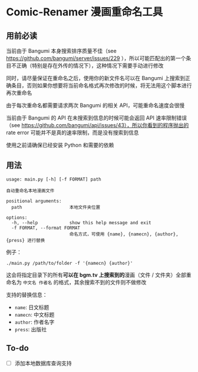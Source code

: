 # Comic-Renamer 漫画重命名工具

## 用前必读

当前由于 Bangumi 本身搜索排序质量不佳（see https://github.com/bangumi/server/issues/229 ），所以可能匹配出的第一个条目不正确（特别是存在外传的情况下），这种情况下需要手动进行修改

同时，请尽量保证在重命名之后，使用你的新文件名可以在 Bangumi 上搜索到正确条目，否则如果你想要将当前命名格式再次修改的时候，将无法用这个脚本进行再次重命名

由于每次重命名都需要请求两次 Bangumi 的相关 API，可能重命名速度会很慢

当前由于 Bangumi 的 API 在未搜索到信息的时候可能会返回 API 速率限制错误（see https://github.com/bangumi/api/issues/43），所以你看到的程序抛出的 rate error 可能并不是真的速率限制，而是没有搜索到信息

使用之前请确保已经安装 Python 和需要的依赖

## 用法

```
usage: main.py [-h] [-f FORMAT] path

自动重命名本地漫画文件

positional arguments:
  path                  本地文件夹位置

options:
  -h, --help            show this help message and exit
  -f FORMAT, --format FORMAT
                        命名方式，可使用 {name}, {namecn}, {author}, {press} 进行替换
```

例子：

```
./main.py /path/to/folder -f '{namecn} {author}'
```

这会将指定目录下的所有**可以在 bgm.tv 上搜索到的**漫画（文件 / 文件夹）全部重命名为 `中文名 作者名` 的格式，其余搜索不到的文件则不做修改

支持的替换信息：
- `name`: 日文标题
- `namecn`: 中文标题
- `author`: 作者名字
- `press`: 出版社

## To-do

- [ ] 添加本地数据库查询支持